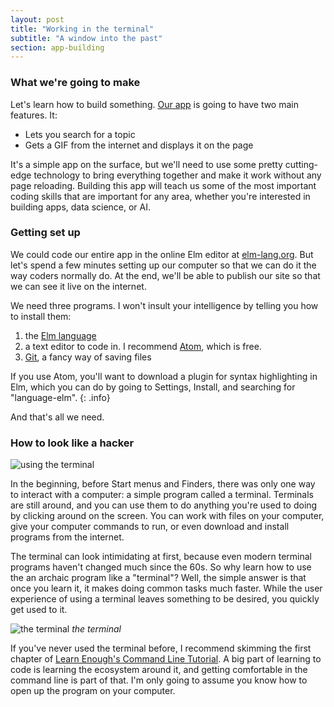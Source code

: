 ```yaml
---
layout: post
title: "Working in the terminal"
subtitle: "A window into the past"
section: app-building
---
```


### What we're going to make

Let's learn how to build something. [Our app](/giffetch.html) is going to have two main features. It:

  * Lets you search for a topic
  * Gets a GIF from the internet and displays it on the page

It's a simple app on the surface, but we'll need to use some pretty cutting-edge technology to bring everything together and make it work without any page reloading. Building this app will teach us some of the most important coding skills that are important for any area, whether you're interested in building apps, data science, or AI.

### Getting set up

We could code our entire app in the online Elm editor at [elm-lang.org](https://www.elm-lang.org/). But let's spend a few minutes setting up our computer so that we can do it the way coders normally do. At the end, we'll be able to publish our site so that we can see it live on the internet.

We need three programs. I won't insult your intelligence by telling you how to install them:

  1. the <a href="https://guide.elm-lang.org/install.html">Elm language</a>
  2. a text editor to code in. I recommend <a href="https://atom.io/" target="_blank">Atom</a>, which is free.
  3. <a href="https://git-scm.com/book/en/v2/Getting-Started-Installing-Git" target="_blank">Git</a>, a fancy way of saving files

If you use Atom, you'll want to download a plugin for syntax highlighting in Elm, which you can do by going to Settings, Install, and searching for "language-elm".
{: .info}

And that's all we need.

### How to look like a hacker

![using the terminal](https://media.giphy.com/media/l46C6sdSa5DVSJnLG/giphy.gif)

In the beginning, before Start menus and Finders, there was only one way to interact with a computer: a simple program called a terminal. Terminals are still around, and you can use them to do anything you're used to doing by clicking around on the screen. You can work with files on your computer, give your computer commands to run, or even download and install programs from the internet.

The terminal can look intimidating at first, because even modern terminal programs haven't changed much since the 60s. So why learn how to use the an archaic program like a "terminal"? Well, the simple answer is that once you learn it, it makes doing common tasks much faster. While the user experience of using a terminal leaves something to be desired, you quickly get used to it.

![the terminal](https://cdn.tutsplus.com/mac/uploads/2013/06/terminal_ls-l.png)
*the terminal*

If you've never used the terminal before, I recommend skimming the first chapter of [Learn Enough's Command Line Tutorial](https://www.learnenough.com/command-line-tutorial). A big part of learning to code is learning the ecosystem around it, and getting comfortable in the command line is part of that. I'm only going to assume you know how to open up the program on your computer.
